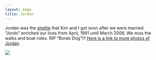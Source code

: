 ```yaml
---
layout: page
title: Jordan
---
```

Jordan was the [sheltie](http://www.wisheltierescue.com/) that Kim and I got soon after we were married.  “Jordo” enriched our lives from April, 1991 until March 2006. We miss the walks and boat rides.  RIP “Bordo Dog”!!! [Here is a link to more photos of Jordan](https://photos.app.goo.gl/NE4EQwuArYUweC356).

<a href='https://photos.google.com/share/AF1QipOTD0eENJK3vzuHA8b6lHQaTsRRKW2LPmPUbty_6ofNyJcA2gCNx2wQVHnOut-gig?key=b3ZEdmlKNXZ0QlhGeHNFRXV1d0sxV0NEcm8xSWtB&source=ctrlq.org'><img src='https://lh3.googleusercontent.com/s_MNo4zfLetnEm2wysVG4R1c3sWpBLNiicT0WXv7kBzvnLYE4DROiho8HZiWcqBN9zfeq5LD3gZYsbCQGMi77kL-OhyD_X_HurcfC1KZ8QmRCB4nqqeUfPLPw7hZnmdIlP13Uj6JHw=w2400' /></a>
